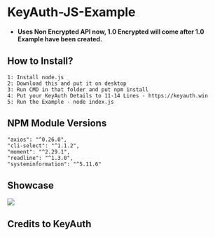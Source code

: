 # KeyAuth-JS-Example

- **Uses Non Encrypted API now, 1.0 Encrypted will come after 1.0 Example have been created.**


## **How to Install?**
```
1: Install node.js
2: Download this and put it on desktop
3: Run CMD in that folder and put npm install
4: Put your KeyAuth Details to 11-14 Lines - https://keyauth.win
5: Run the Example - node index.js
```

## **NPM Module Versions**
```
"axios": "^0.26.0",
"cli-select": "^1.1.2",
"moment": "^2.29.1",
"readline": "^1.3.0",
"systeminformation": "^5.11.6"
```

## Showcase
[![](https://i.imgur.com/NVGyLVM.png)](https://streamable.com/bo2m20)


## Credits to KeyAuth
